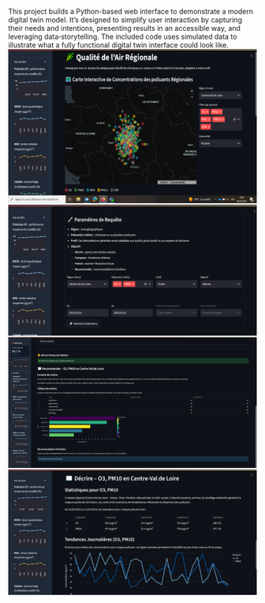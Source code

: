 This project builds a Python-based web interface to demonstrate a modern digital twin model. It’s designed to simplify user interaction by capturing their needs and intentions, presenting results in an accessible way, and leveraging data‐storytelling. The included code uses simulated data to illustrate what a fully functional digital twin interface could look like.
![first page ](DTair-ex-1.png)
![Craft request to interact with digital twin ](DT-air-requete.png)
![Example of the result of recommand operator ](DT-air-reponse-recommand.png)
![Example of the result of describe operator ](Dt-air-reponse.png)
